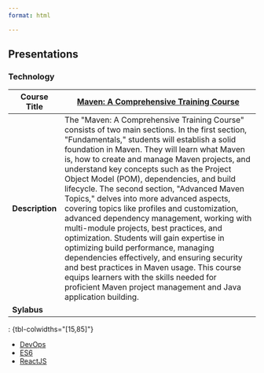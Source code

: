 ```yaml
---
format: html

---
```

## Presentations

### Technology 


| **Course Title** | [Maven: A Comprehensive Training Course](tech/maven/maven.html)                                                                                                                                                                                                                                                                                                                                                                                                                                                                                                                                                                                                                                                                                                                                                                                                                  |
| ---------------- | -------------------------------------------------------------------------------------------------------------------------------------------------------------------------------------------------------------------------------------------------------------------------------------------------------------------------------------------------------------------------------------------------------------------------------------------------------------------------------------------------------------------------------------------------------------------------------------------------------------------------------------------------------------------------------------------------------------------------------------------------------------------------------------------------------------------------------------------------------------------------------- |
| **Description**  | The "Maven: A Comprehensive Training Course" consists of two main sections. In the first section, "Fundamentals," students will establish a solid foundation in Maven. They will learn what Maven is, how to create and manage Maven projects, and understand key concepts such as the Project Object Model (POM), dependencies, and build lifecycle. The second section, "Advanced Maven Topics," delves into more advanced aspects, covering topics like profiles and customization, advanced dependency management, working with multi-module projects, best practices, and optimization. Students will gain expertise in optimizing build performance, managing dependencies effectively, and ensuring security and best practices in Maven usage. This course equips learners with the skills needed for proficient Maven project management and Java application building. |
| **Sylabus**      |

: {tbl-colwidths="[15,85]"}

- [DevOps](tech/devops/slides/devops.html)
- [ES6](tech/es6/es6.html)
- [ReactJS](tech/reactjs/react.html)
